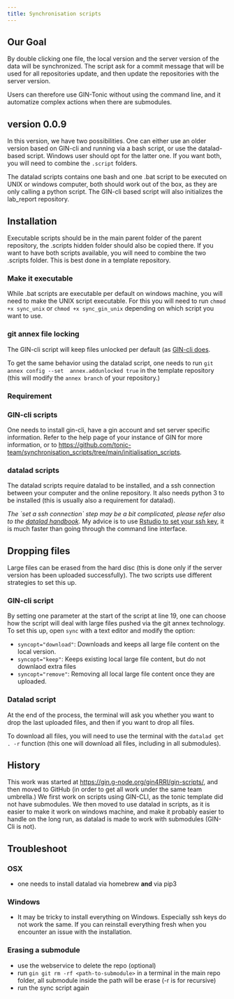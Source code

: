 ```yaml
---
title: Synchronisation scripts
---
```


## Our Goal

By double clicking one file, the local version and the server version of
the data will be synchronized.
The script ask for a commit message that will be used for all repositories update, and then update the repositories with the server version.

Users can therefore use GIN-Tonic without using the command line,
and it automatize complex actions when there are submodules.

## version 0.0.9

In this version, we have two possibilities. One can either use an older version based on GIN-cli and running via a bash script, or use the datalad-based script. Windows user should opt for the latter one.
If you want both, you will need to combine the `.script` folders.

The datalad scripts contains one bash and one .bat script to be executed on UNIX or windows computer, both should work out of the box, as they are only calling a python script.
The GIN-cli based script will also initializes the lab_report repository.

## Installation

Executable scripts should be in the main parent folder of the parent repository, the .scripts hidden folder should also be copied there. If you want to have both scripts available, you will need to combine the two .scripts folder. This is best done in a template repository.

### Make it executable

While .bat scripts are executable per default on windows machine, you will need to make the UNIX script executable. For this you will need to run `chmod +x sync_unix` or `chmod +x sync_gin_unix` depending on which script you want to use.

### git annex file locking

The GIN-cli script will keep files unlocked per default (as [GIN-cli does](https://gin.g-node.org/G-Node/Info/wiki/GIN+CLI+Usage+Tutorial#file-locking).

To get the same behavior using the datalad script, one needs to run `git annex config --set  annex.addunlocked true` in the template repository (this will modify the `annex branch` of your repository.)

### Requirement

### GIN-cli scripts

One needs to install gin-cli, have a gin account and set server specific information. Refer to the help page of your instance of GIN for more information, or to https://github.com/tonic-team/synchronisation_scripts/tree/main/initialisation_scripts.

### datalad scripts

The datalad scripts require datalad to be installed, and a ssh connection between your computer and the online repository.
It also needs python 3 to be installed (this is usually also a requirement for datalad).

_The \`set a ssh connection\` step may be a bit complicated, please refer also to the [datalad handbook](http://handbook.datalad.org/en/latest/index.html#)._ My advice is to use [Rstudio to set your ssh key](https://happygitwithr.com/ssh-keys.html), it is much faster than going through the command line interface.

## Dropping files

Large files can be erased from the hard disc (this is done only if the server version has been uploaded successfully). The two scripts use different strategies to set this up.

### GIN-cli script

By setting one parameter at the start of the script at line 19, one can choose
how the script will deal with large files pushed via the git annex technology.
To set this up, open `sync` with a text editor and modify the option:

- `syncopt="download"`: Downloads and keeps all large file content on the local version.
- `syncopt="keep"`: Keeps existing local large file content, but do not downlaod extra files
- `syncopt="remove"`: Removing all local large file content once they are uploaded.

### Datalad script

At the end of the process, the terminal will ask you whether you want to drop the last uploaded files, and then if you want to drop all files.

To download all files, you will need to use the terminal with the `datalad get . -r` function (this one will download all files, including in all submodules).

## History

This work was started at <https://gin.g-node.org/gin4RRI/gin-scripts/>, and then moved to GitHub (in order to get all work under the same team umbrella.) We first work on scripts using GIN-CLI, as the tonic template did not have submodules.
We then moved to use datalad in scripts, as it is easier to make it work on windows machine, and make it probably easier to handle on the long run, as datalad is made to work with submodules (GIN-Cli is not).

## Troubleshoot

### OSX

- one needs to install datalad via homebrew **and** via pip3

### Windows

- It may be tricky to install everything on Windows. Especially ssh keys do not work the same. If you can reinstall everything fresh when you encounter an issue with the installation.

### Erasing a submodule

- use the webservice to delete the repo (optional)
- run `gin git rm -rf <path-to-submodule>` in a terminal in the main repo folder, all submodule inside the path will be erase (-r is for recursive)
- run the sync script again
